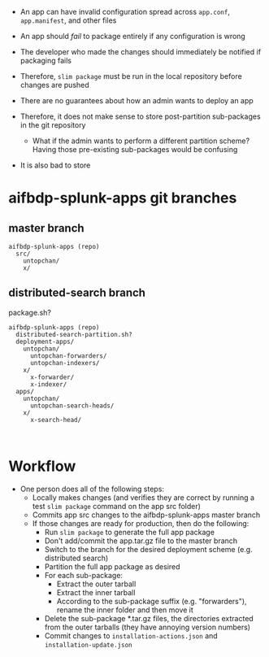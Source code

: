 - An app can have invalid configuration spread across `app.conf`, `app.manifest`, and other files
- An app should _fail_ to package entirely if any configuration is wrong
- The developer who made the changes should immediately be notified if packaging fails
- Therefore, `slim package` must be run in the local repository before changes are pushed

- There are no guarantees about how an admin wants to deploy an app
- Therefore, it does not make sense to store post-partition sub-packages in the git repository
  - What if the admin wants to perform a different partition scheme? Having those pre-existing sub-packages would be confusing
- It is also bad to store 

# aifbdp-splunk-apps git branches
## master branch
```
aifbdp-splunk-apps (repo)
  src/
    untopchan/
    x/
```
## distributed-search branch
  package.sh?
```
aifbdp-splunk-apps (repo)
  distributed-search-partition.sh?
  deployment-apps/
    untopchan/
      untopchan-forwarders/
      untopchan-indexers/
    x/
      x-forwarder/
      x-indexer/
  apps/
    untopchan/
      untopchan-search-heads/
    x/
      x-search-head/



```

# Workflow
- One person does all of the following steps:
  - Locally makes changes (and verifies they are correct by running a test `slim package` command on the app src folder)
  - Commits app src changes to the aifbdp-splunk-apps master branch
  - If those changes are ready for production, then do the following:
    - Run `slim package` to generate the full app package
    - Don't add/commit the app.tar.gz file to the master branch
    - Switch to the branch for the desired deployment scheme (e.g. distributed search)
    - Partition the full app package as desired
    - For each sub-package:
      - Extract the outer tarball
      - Extract the inner tarball
      - According to the sub-package suffix (e.g. "forwarders"), rename the inner folder and then move it
    - Delete the sub-package *.tar.gz files, the directories extracted from the outer tarballs (they have annoying version numbers)
    - Commit changes to `installation-actions.json` and `installation-update.json`